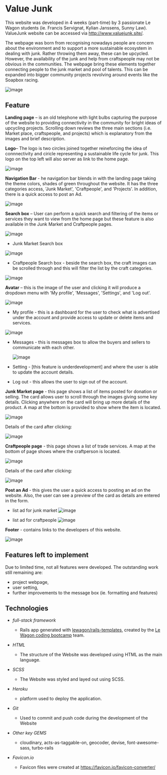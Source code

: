 # Value Junk

This website was developed in 4 weeks (part-time) by 3 passionate Le Wagon students (ie. Francis Servignat, Kylian Janssens, Sunny Law). ValueJunk website can be accessed via http://www.valuejunk.site/. 

The webpage was born from recognising nowadays people are concern about the environment and to support a more sustainable ecosystem in dealing with junk.
Rather throwing them away, these can be upcycled. However, the availability of the junk and help from craftspeople may not be obvious in the communities. The webpage bring these elements together connecting people to the junk market and pool of talents. This can be expanded into bigger community projects revolving around events like the Soapbox racing.

![image](https://user-images.githubusercontent.com/104385712/210155828-c8aed178-bab2-4bb3-8371-d80ec9b469cf.png)


## Feature

**Landing page** – is an old telephone with light bulbs capturing the purpose of the website to providing connectivity in the community for bright ideas of upcycling projects. Scrolling down reviews the three main sections (i.e. Market place, craftspeople, and projects) which is explanatory from the images and brief description. 

**Logo**– The logo is two circles joined together reineforcing the idea of connnectivity and ciricle representing a sustainable life cycle for junk. This logo on the top left will also server as link to the home page.

![image](https://user-images.githubusercontent.com/104385712/210156265-2d17d068-829d-4660-b25e-15fbf90e5372.png)

**Navigation Bar** - he navigation bar blends in with the landing page taking the theme colors, shades of green throughout the website. It has the three categories access, 'Junk Market', 'Craftpeople', and 'Projects'. In addition, there is a quick access to post an Ad.

![image](https://user-images.githubusercontent.com/104385712/210156059-8e53575f-2201-40c8-8efb-7a19bfd39730.png)

**Search box** – User can perform a quick search and filtering of the items or services they want to view from the home page but these feature is also available in the Junk Market and Craftpeople pages.

![image](https://user-images.githubusercontent.com/104385712/210156180-631aee5b-f016-455d-8f2b-c2d19d012f04.png)

  * Junk Market Search box

![image](https://user-images.githubusercontent.com/104385712/210156637-4f23210b-4630-48f7-94f3-3cedc51d59bb.png)

  * Craftpeople Search box - beside the search box, the craft images can be scrolled through and this will filter the list by the craft categories.

![image](https://user-images.githubusercontent.com/104385712/210156632-58b64adc-3123-414d-be3b-daeaf75b412f.png)

**Avatar** – this is the image of the user and clicking it will produce a dropdown menu with 'My profile', 'Messages', 'Settings', and 'Log out'.

![image](https://user-images.githubusercontent.com/104385712/210156125-710572f1-3fa1-43d1-ae98-1f586f8e273f.png)

* My profile - this is a dashboard for the user to check what is advertised under the account and provide access to update or delete items and services.

![image](https://user-images.githubusercontent.com/104385712/210156345-48c3c3cf-c5c4-414d-806d-5ab85c65304f.png)

* Messages - this is messages box to allow the buyers and sellers to communicate with each other.
    
    ![image](https://user-images.githubusercontent.com/104385712/210156366-50f31cd0-4e95-40c5-b836-e6d983955150.png)
    
* Setting - [this feature is underdevelopment] and where the user is able to update the account details.
    
* Log out - this allows the user to sign out of the account.


**Junk Market page** - this page shows a list of items posted for donation or selling. The card allows user to scroll through the images giving some key details. Clicking anywhere on the card will bring up more details of the product. A map at the bottom is provided to show where the item is located.

![image](https://user-images.githubusercontent.com/104385712/210156699-00f9839b-a538-4739-b128-4176a3702f34.png)

Details of the card after clicking: 

![image](https://user-images.githubusercontent.com/104385712/210156751-52bd7311-9738-48dd-88cb-c508927353bc.png)

**Craftpeople page** - this page shows a list of trade services. A map at the bottom of page shows where the craftperson is located.

![image](https://user-images.githubusercontent.com/104385712/210156793-fa371027-ce08-4bf6-a3c5-1d98a42b31cb.png)

Details of the card after clicking: 

![image](https://user-images.githubusercontent.com/104385712/210156903-8f4fb136-ea31-47d6-b98e-d0aff5c6f1ec.png)


**Post an Ad** - this gives the user a quick access to posting an ad on the website. Also, the user can see a preview of the card as details are entered in the form.

* list ad for junk market
![image](https://user-images.githubusercontent.com/104385712/210156932-fdc63bf5-1221-497d-9d86-181b62aa3969.png)

* list ad for craftpeople
![image](https://user-images.githubusercontent.com/104385712/210156947-78b21838-47db-4c11-be7f-b18b21cac60e.png)

**Footer** - contains links to the developers of this website.

![image](https://user-images.githubusercontent.com/104385712/210156522-5d298b73-04ec-46ac-a4dc-1343d2e43f22.png)



## Features left to implement

Due to limited time, not all features were developed. The outstanding work still remaining are: 
 - project webpage,
 - user setting,
 - further improvements to the message box (ie. formatting and features)


## Technologies

- *full-stack framework* 
   - Rails app generated with [lewagon/rails-templates](https://github.com/lewagon/rails-templates), created by the [Le Wagon coding bootcamp](https://www.lewagon.com) team.

- *HTML*
   - The structure of the Website was developed using HTML as the main language.

- *SCSS*
   - The Website was styled and layed out using SCSS.

- *Heroku*
   - platform used to deploy the application.

- *Git*
   - Used to commit and push code during the development of the Website
   
- *Other key GEMS*
   - cloudinary, acts-as-taggable-on, geocoder, devise, font-awesome-sass, turbo-rails

- *Favicon.io*
   - Favicon files were created at https://favicon.io/favicon-converter/
   
   





